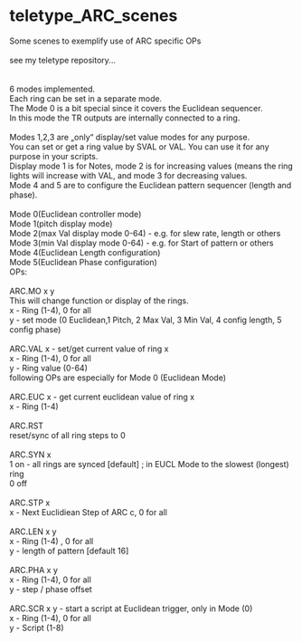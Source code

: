 # teletype_ARC_scenes
Some scenes to exemplify use of ARC specific OPs <br>
<br>
see my teletype repository...<br>
<br>
<br>
6 modes implemented.<br>
Each ring can be set in a separate mode.<br>
The Mode 0 is a bit special since it covers the Euclidean sequencer.<br>
In this mode the TR outputs are internally connected to a ring.<br>
<br>
Modes 1,2,3 are „only“ display/set value modes for any purpose.<br>
You can set or get a ring value by SVAL or VAL. You can use it for any purpose in your scripts.<br>
Display mode 1 is for Notes, mode 2 is for increasing values (means the ring lights will increase with VAL, and mode 3 for decreasing values.
<br>
Mode 4 and 5 are to configure the Euclidean pattern sequencer (length and phase).<br>
<br>
Mode 0(Euclidean controller mode)<br>
Mode 1(pitch display mode)<br>
Mode 2(max Val display mode 0-64) - e.g. for slew rate, length or others<br>
Mode 3(min Val display mode 0-64) - e.g. for Start of pattern or others<br>
Mode 4(Euclidean Length configuration)<br>
Mode 5(Euclidean Phase configuration)<br>
OPs:<br>
<br>
ARC.MO x y<br>
This will change function or display of the rings.<br>
x - Ring (1-4), 0 for all<br>
y - set mode (0 Euclidean,1 Pitch, 2 Max Val, 3 Min Val, 4 config length, 5 config phase)<br>
<br>
ARC.VAL x - set/get current value of ring x<br>
x - Ring (1-4), 0 for all<br>
y - Ring value (0-64)<br>
following OPs are especially for Mode 0 (Euclidean Mode)<br>
<br>
ARC.EUC x - get current euclidean value of ring x<br>
x - Ring (1-4)<br>
<br>
ARC.RST<br>
reset/sync of all ring steps to 0<br>
<br>
ARC.SYN x<br>
1 on - all rings are synced [default] ; in EUCL Mode to the slowest (longest) ring<br>
0 off<br>
<br>
ARC.STP x<br>
x - Next Euclidiean Step of ARC c, 0 for all<br>
<br>
ARC.LEN x y<br>
x - Ring (1-4) , 0 for all<br>
y - length of pattern [default 16]<br>
<br>
ARC.PHA x y<br>
x - Ring (1-4), 0 for all<br>
y - step / phase offset<br>
<br>
ARC.SCR x y - start a script at Euclidean trigger, only in Mode (0)<br>
x - Ring (1-4), 0 for all<br>
y - Script (1-8)<br>

